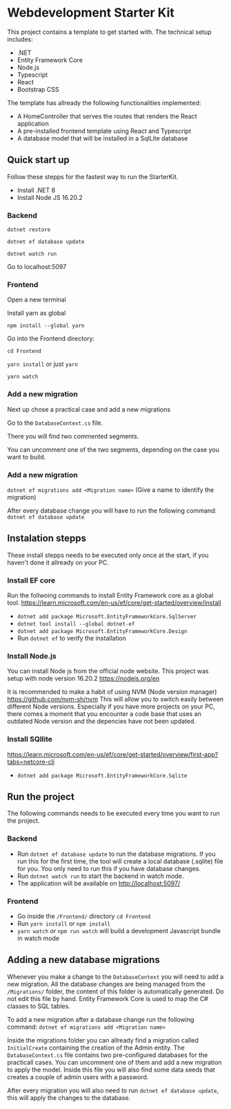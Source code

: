 # Webdevelopment Starter Kit
This project contains a template to get started with.
The technical setup includes: 
- .NET
- Entity Framework Core
- Node.js
- Typescript
- React 
- Bootstrap CSS

The template has allready the following functionalities implemented: 
- A HomeController that serves the routes that renders the React application
- A pre-installed frontend template using React and Typescript
- A database model that will be installed in a SqlLite database

## Quick start up
Follow these stepps for the fastest way to run the StarterKit.

- Install .NET 8
- Install Node JS 16.20.2

### Backend

`dotnet restore`

`dotnet ef database update`

`dotnet watch run` 

Go to localhost:5097

### Frontend
Open a new terminal 

Install yarn as global

`npm install --global yarn`

Go into the Frontend directory:

`cd Frontend`

`yarn install` or just `yarn`

`yarn watch`

### Add a new migration

Next up chose a practical case and add a new migrations


Go to the `DatabaseContext.cs` file.

There you will find two commented segments.

You can uncomment one of the two segments, depending on the case you want to build.

### Add a new migration

`dotnet ef migrations add <Migration name>` 
(Give a name to identify the migration)

After every database change you will have to run the following command: 
`dotnet ef database update`



## Instalation stepps
These install stepps needs to be executed only once at the start, if you haven't done it 
allready on your PC.

### Install EF core
Run the follwoing commands to install Entity Framework core as a global tool.
https://learn.microsoft.com/en-us/ef/core/get-started/overview/install
- `dotnet add package Microsoft.EntityFrameworkCore.SqlServer`
- `dotnet tool install --global dotnet-ef`
- `dotnet add package Microsoft.EntityFrameworkCore.Design`
- Run `dotnet ef` to verify the installation

### Install Node.js
You can install Node js from the official node website. This project was setup with 
node version 16.20.2
https://nodejs.org/en 

It is recommended to make a habit of using NVM (Node version manager)
https://github.com/nvm-sh/nvm
This will allow you to switch easily between different Node versions. 
Especially if you have more projects on your PC, there comes a moment that you encounter 
a code base that uses an outdated Node version and the depencies have not been updated.

### Install SQllite 
https://learn.microsoft.com/en-us/ef/core/get-started/overview/first-app?tabs=netcore-cli
- `dotnet add package Microsoft.EntityFrameworkCore.Sqlite`

## Run the project
The following commands needs to be executed every time you want to run the project.

### Backend
- Run `dotnet ef database update` to run the database migrations. If you run this for the first time, the tool will create a local database (.sqlite) file for you. You only need to run this if you have database changes. 
- Run `dotnet watch run` to start the backend in watch mode. 
- The application will be available on [http://localhost:5097/](http://localhost:5097/)

### Frontend
- Go inside the `/Frontend/` directory `cd Frontend`
- Run `yarn install` or `npm install`
- `yarn watch` or `npm run watch` will build a development Javascript bundle in watch mode

## Adding a new database migrations
Whenever you make a change to the `DatabaseContext` you will need to add a new migration. 
All the database changes are being managed from the `/Migrations/` folder, the content of this folder is automatically generated. Do not edit this file by hand.
Entity Framework Core is used to map the C# classes to SQL tables. 

To add a new migration after a database change run the following command: 
`dotnet ef migrations add <Migration name>`

Inside the migrations folder you can allready find a migration called `InitialCreate` containing the creation of the Admin entity. 
The `DatabaseContext.cs` file contains two pre-configured databases for the practicall cases. You can uncomment one of them and add a new migration
to apply the model. Inside this file you will also find some data seeds that creates a couple of admin users with a password.

After every migration you will also need to run `dotnet ef database update`, this will apply the changes to the database.

